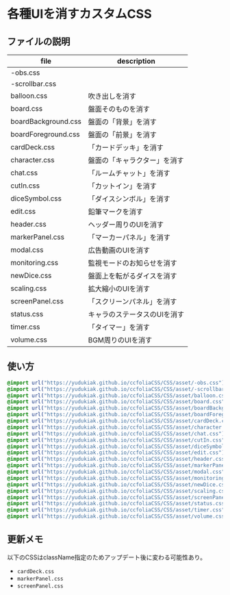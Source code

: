 # 各種UIを消すカスタムCSS

## ファイルの説明

| file                | description                                  |
| ------------------- | -------------------------------------------- |
| -obs.css            |                                              |
| -scrollbar.css      |                                              |
| balloon.css         | 吹き出しを消す                               |
| board.css           | 盤面そのものを消す                           |
| boardBackground.css | 盤面の「背景」を消す                         |
| boardForeground.css | 盤面の「前景」を消す                         |
| cardDeck.css        | 「カードデッキ」を消す                       |
| character.css       | 盤面の「キャラクター」を消す                 |
| chat.css            | 「ルームチャット」を消す                     |
| cutIn.css           | 「カットイン」を消す                         |
| diceSymbol.css      | 「ダイスシンボル」を消す                     |
| edit.css            | 鉛筆マークを消す                             |
| header.css          | ヘッダー周りのUIを消す                       |
| markerPanel.css     | 「マーカーパネル」を消す                     |
| modal.css           | 広告動画のUIを消す                           |
| monitoring.css      | 監視モードのお知らせを消す                   |
| newDice.css         | 盤面上を転がるダイスを消す                   |
| scaling.css         | 拡大縮小のUIを消す                           |
| screenPanel.css     | 「スクリーンパネル」を消す                   |
| status.css          | キャラのステータスのUIを消す                 |
| timer.css           | 「タイマー」を消す                           |
| volume.css          | BGM周りのUIを消す                            |

## 使い方

```css
@import url("https://yudukiak.github.io/ccfoliaCSS/CSS/asset/-obs.css");
@import url("https://yudukiak.github.io/ccfoliaCSS/CSS/asset/-scrollbar.css");
@import url("https://yudukiak.github.io/ccfoliaCSS/CSS/asset/balloon.css");
@import url("https://yudukiak.github.io/ccfoliaCSS/CSS/asset/board.css");
@import url("https://yudukiak.github.io/ccfoliaCSS/CSS/asset/boardBackground.css");
@import url("https://yudukiak.github.io/ccfoliaCSS/CSS/asset/boardForeground.css");
@import url("https://yudukiak.github.io/ccfoliaCSS/CSS/asset/cardDeck.csss");
@import url("https://yudukiak.github.io/ccfoliaCSS/CSS/asset/character.css");
@import url("https://yudukiak.github.io/ccfoliaCSS/CSS/asset/chat.css");
@import url("https://yudukiak.github.io/ccfoliaCSS/CSS/asset/cutIn.css");
@import url("https://yudukiak.github.io/ccfoliaCSS/CSS/asset/diceSymbol.css");
@import url("https://yudukiak.github.io/ccfoliaCSS/CSS/asset/edit.css");
@import url("https://yudukiak.github.io/ccfoliaCSS/CSS/asset/header.css");
@import url("https://yudukiak.github.io/ccfoliaCSS/CSS/asset/markerPanel.css");
@import url("https://yudukiak.github.io/ccfoliaCSS/CSS/asset/modal.css");
@import url("https://yudukiak.github.io/ccfoliaCSS/CSS/asset/monitoring.css");
@import url("https://yudukiak.github.io/ccfoliaCSS/CSS/asset/newDice.css");
@import url("https://yudukiak.github.io/ccfoliaCSS/CSS/asset/scaling.css");
@import url("https://yudukiak.github.io/ccfoliaCSS/CSS/asset/screenPanel.css");
@import url("https://yudukiak.github.io/ccfoliaCSS/CSS/asset/status.css");
@import url("https://yudukiak.github.io/ccfoliaCSS/CSS/asset/timer.css");
@import url("https://yudukiak.github.io/ccfoliaCSS/CSS/asset/volume.css");
```

## 更新メモ
以下のCSSはclassName指定のためアップデート後に変わる可能性あり。
- `cardDeck.css`
- `markerPanel.css`
- `screenPanel.css`